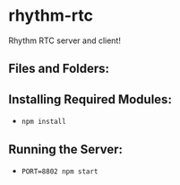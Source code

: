 rhythm-rtc
======================

Rhythm RTC server and client!

Files and Folders:
------------------

 
Installing Required Modules:
----------------------------

 - `npm install`

Running the Server:
-------------------
 - `PORT=8802 npm start`
